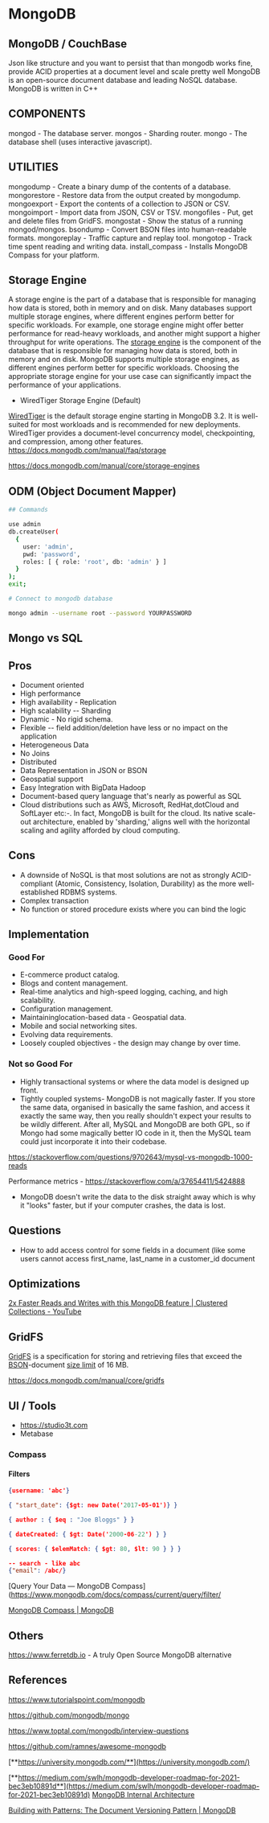 # MongoDB

## MongoDB / CouchBase

Json like structure and you want to persist that than mongodb works fine, provide ACID properties at a document level and scale pretty well
MongoDB is an open-source document database and leading NoSQL database. MongoDB is written in C++

## COMPONENTS

mongod - The database server.
mongos - Sharding router.
mongo - The database shell (uses interactive javascript).

## UTILITIES

mongodump - Create a binary dump of the contents of a database.
mongorestore - Restore data from the output created by mongodump.
mongoexport - Export the contents of a collection to JSON or CSV.
mongoimport - Import data from JSON, CSV or TSV.
mongofiles - Put, get and delete files from GridFS.
mongostat - Show the status of a running mongod/mongos.
bsondump - Convert BSON files into human-readable formats.
mongoreplay - Traffic capture and replay tool.
mongotop - Track time spent reading and writing data.
install_compass - Installs MongoDB Compass for your platform.

## Storage Engine

A storage engine is the part of a database that is responsible for managing how data is stored, both in memory and on disk. Many databases support multiple storage engines, where different engines perform better for specific workloads. For example, one storage engine might offer better performance for read-heavy workloads, and another might support a higher throughput for write operations.
The [storage engine](https://docs.mongodb.com/manual/reference/glossary/#term-storage-engine) is the component of the database that is responsible for managing how data is stored, both in memory and on disk. MongoDB supports multiple storage engines, as different engines perform better for specific workloads. Choosing the appropriate storage engine for your use case can significantly impact the performance of your applications.

- WiredTiger Storage Engine (Default)

[WiredTiger](https://docs.mongodb.com/manual/core/wiredtiger/) is the default storage engine starting in MongoDB 3.2. It is well-suited for most workloads and is recommended for new deployments. WiredTiger provides a document-level concurrency model, checkpointing, and compression, among other features.
<https://docs.mongodb.com/manual/faq/storage>

<https://docs.mongodb.com/manual/core/storage-engines>

## ODM (Object Document Mapper)

```bash
## Commands

use admin
db.createUser(
  {
    user: 'admin',
    pwd: 'password',
    roles: [ { role: 'root', db: 'admin' } ]
  }
);
exit;

# Connect to mongodb database

mongo admin --username root --password YOURPASSWORD
```

## Mongo vs SQL

## Pros

- Document oriented
- High performance
- High availability - Replication
- High scalability -- Sharding
- Dynamic - No rigid schema.
- Flexible -- field addition/deletion have less or no impact on the application
- Heterogeneous Data
- No Joins
- Distributed
- Data Representation in JSON or BSON
- Geospatial support
- Easy Integration with BigData Hadoop
- Document-based query language that's nearly as powerful as SQL
- Cloud distributions such as AWS, Microsoft, RedHat,dotCloud and SoftLayer etc:-. In fact, MongoDB is built for the cloud. Its native scale-out architecture, enabled by 'sharding,' aligns well with the horizontal scaling and agility afforded by cloud computing.

## Cons

- A downside of NoSQL is that most solutions are not as strongly ACID-compliant (Atomic, Consistency, Isolation, Durability) as the more well-established RDBMS systems.
- Complex transaction
- No function or stored procedure exists where you can bind the logic

## Implementation

### Good For

- E-commerce product catalog.
- Blogs and content management.
- Real-time analytics and high-speed logging, caching, and high scalability.
- Configuration management.
- Maintaininglocation-based data - Geospatial data.
- Mobile and social networking sites.
- Evolving data requirements.
- Loosely coupled objectives - the design may change by over time.

### Not so Good For

- Highly transactional systems or where the data model is designed up front.
- Tightly coupled systems- MongoDB is not magically faster. If you store the same data, organised in basically the same fashion, and access it exactly the same way, then you really shouldn't expect your results to be wildly different. After all, MySQL and MongoDB are both GPL, so if Mongo had some magically better IO code in it, then the MySQL team could just incorporate it into their codebase.

<https://stackoverflow.com/questions/9702643/mysql-vs-mongodb-1000-reads>

Performance metrics - <https://stackoverflow.com/a/37654411/5424888>

- MongoDB doesn't write the data to the disk straight away which is why it "looks" faster, but if your computer crashes, the data is lost.

## Questions

- How to add access control for some fields in a document (like some users cannot access first_name, last_name in a customer_id document

## Optimizations

[2x Faster Reads and Writes with this MongoDB feature | Clustered Collections - YouTube](https://www.youtube.com/watch?v=OhJ3xcjtpis&ab_channel=HusseinNasser)

## GridFS

[GridFS](https://docs.mongodb.com/manual/reference/glossary/#term-gridfs) is a specification for storing and retrieving files that exceed the [BSON](https://docs.mongodb.com/manual/reference/glossary/#term-bson)-document [size limit](https://docs.mongodb.com/manual/reference/limits/#limit-bson-document-size) of 16 MB.

<https://docs.mongodb.com/manual/core/gridfs>

## UI / Tools

- <https://studio3t.com>
- Metabase

### Compass

#### Filters

```json
{username: 'abc'}

{ "start_date": {$gt: new Date('2017-05-01')} }

{ author : { $eq : "Joe Bloggs" } }

{ dateCreated: { $gt: Date('2000-06-22') } }

{ scores: { $elemMatch: { $gt: 80, $lt: 90 } } }

-- search - like abc
{"email": /abc/}
```

[Query Your Data — MongoDB Compass](<https://www.mongodb.com/docs/compass/current/query/filter/>

[MongoDB Compass | MongoDB](https://www.mongodb.com/products/compass)

## Others

<https://www.ferretdb.io> - A truly Open Source MongoDB alternative

## References

<https://www.tutorialspoint.com/mongodb>

<https://github.com/mongodb/mongo>

<https://www.toptal.com/mongodb/interview-questions>

<https://github.com/ramnes/awesome-mongodb>

[**https://university.mongodb.com/**](https://university.mongodb.com/)

[**https://medium.com/swlh/mongodb-developer-roadmap-for-2021-bec3eb10891d**](https://medium.com/swlh/mongodb-developer-roadmap-for-2021-bec3eb10891d)
[MongoDB Internal Architecture](https://www.youtube.com/watch?v=ONzdr4SmOng)

[Building with Patterns: The Document Versioning Pattern | MongoDB](https://www.mongodb.com/blog/post/building-with-patterns-the-document-versioning-pattern)
